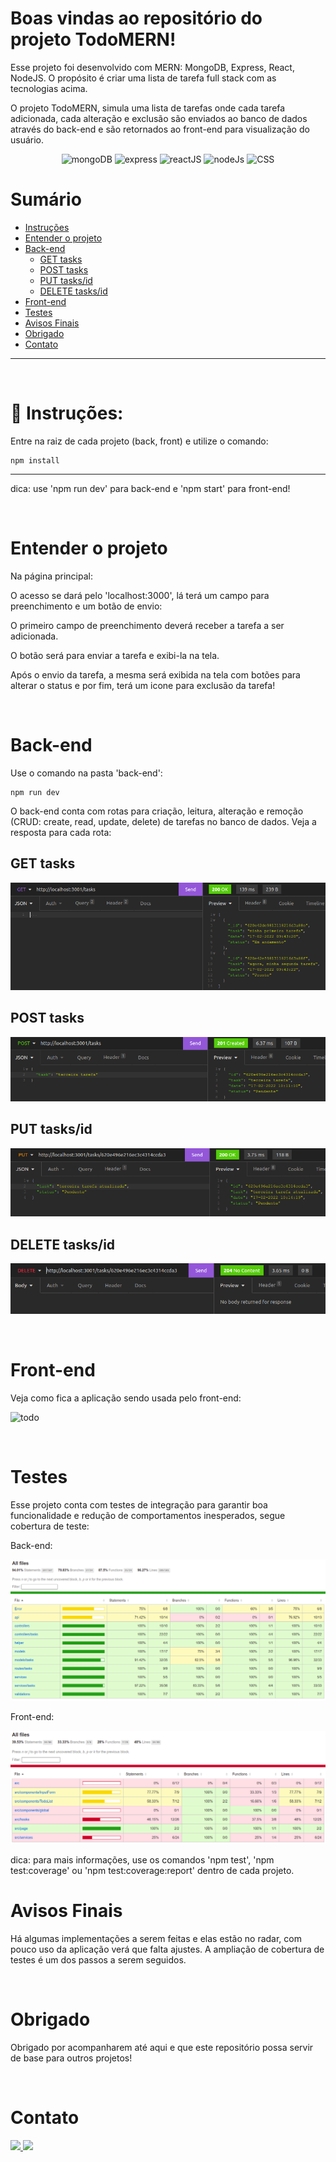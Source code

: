 # Boas vindas ao repositório do projeto TodoMERN!

Esse projeto foi desenvolvido com MERN: MongoDB, Express, React, NodeJS.
O propósito é criar uma lista de tarefa full stack com as tecnologias acima.

O projeto TodoMERN, simula uma lista de tarefas onde cada tarefa adicionada, cada alteração e exclusão são enviados ao banco de dados através do back-end e são retornados ao front-end para visualização do usuário.

<div align="center">
  <img alt="mongoDB" height="60" width="80" src="https://cdn.jsdelivr.net/gh/devicons/devicon/icons/mongodb/mongodb-original-wordmark.svg" />
  <img alt="express" height="60" width="80" src="https://cdn.jsdelivr.net/gh/devicons/devicon/icons/express/express-original-wordmark.svg" />
  <img alt="reactJS" height="60" width="80" src="https://cdn.jsdelivr.net/gh/devicons/devicon/icons/react/react-original.svg" />
  <img alt="nodeJs" height="60" width="80" src="https://cdn.jsdelivr.net/gh/devicons/devicon/icons/nodejs/nodejs-original.svg" />
  <img alt="CSS" height="60" width="80" src="https://cdn.jsdelivr.net/gh/devicons/devicon/icons/css3/css3-plain-wordmark.svg" />

</div>

# Sumário

- [Instruções](#instruções)
- [Entender o projeto](#entender-o-projeto)
- [Back-end](#back-end)
  - [GET tasks](#get-tasks)
  - [POST tasks](#post-tasks)
  - [PUT tasks/id](#put-tasksid)
  - [DELETE tasks/id](#delete-tasksid)
- [Front-end](#front-end)
- [Testes](#testes)
- [Avisos Finais](#avisos-finais)
- [Obrigado](#obrigado)
- [Contato](#contato)

---

<p>&nbsp</p>

# 👀 Instruções:

Entre na raiz de cada projeto (back, front) e utilize o comando:

~~~
npm install
~~~

---

dica: use 'npm run dev' para back-end e 'npm start' para front-end!

<p>&nbsp</p>

# Entender o projeto

Na página principal:

O acesso se dará pelo 'localhost:3000', lá terá um campo para preenchimento e um botão de envio:

O primeiro campo de preenchimento deverá receber a tarefa a ser adicionada.

O botão será para enviar a tarefa e exibi-la na tela.

Após o envio da tarefa, a mesma será exibida na tela com botões para alterar o status e por fim, terá um icone para exclusão da tarefa!

<p>&nbsp</p>

# Back-end

Use o comando na pasta 'back-end':

~~~
npm run dev
~~~

O back-end conta com rotas para criação, leitura, alteração e remoção (CRUD: create, read, update, delete) de tarefas no banco de dados. Veja a resposta para cada rota:

## GET tasks

![resposta Get /tasks](./images/getTasks.png)

## POST tasks

![resposta Post /tasks](./images/postTasks.png)

## PUT tasks/id

![resposta Put /tasks/id](./images/putTasks.png)

## DELETE tasks/id

![resposta Delete /tasks/id](./images/deleteTasks.png)

<p>&nbsp</p>

# Front-end

Veja como fica a aplicação sendo usada pelo front-end:

![todo](https://user-images.githubusercontent.com/82127102/154493698-27b9a2ed-00d7-491b-9550-b9dab602f8bd.gif)

<p>&nbsp</p>

# Testes

Esse projeto conta com testes de integração para garantir boa funcionalidade e redução de comportamentos inesperados, segue cobertura de teste:

Back-end:

![testes back-end](./images//testeBack.png)

Front-end:

![testes front-end](./images/testeFront.png)

dica: para mais informações, use os comandos 'npm test', 'npm test:coverage' ou 'npm test:coverage:report' dentro de cada projeto.

# Avisos Finais

Há algumas implementações a serem feitas e elas estão no radar, com pouco uso da aplicação verá que falta ajustes. A ampliação de cobertura de testes é um dos passos a serem seguidos.

<p>&nbsp</p>

# Obrigado

Obrigado por acompanharem até aqui e que este repositório possa servir de base para outros projetos!

<p>&nbsp</p>

# Contato

<div>
  <a href = "mailto:artur.alvaro73@gmail.com"><img src="https://img.shields.io/badge/-Gmail-%23333?style=for-the-badge&logo=gmail&logoColor=white" target="_blank">
   <a href="https://www.linkedin.com/in/arturalvaro/" target="_blank"><img src="https://img.shields.io/badge/-LinkedIn-%230077B5?style=for-the-badge&logo=linkedin&logoColor=white" target="_blank"></a>
</div>
